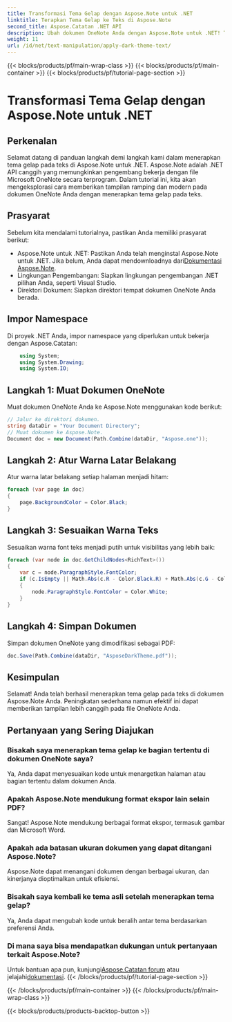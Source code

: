 ```yaml
---
title: Transformasi Tema Gelap dengan Aspose.Note untuk .NET
linktitle: Terapkan Tema Gelap ke Teks di Aspose.Note
second_title: Aspose.Catatan .NET API
description: Ubah dokumen OneNote Anda dengan Aspose.Note untuk .NET! Terapkan tema gelap yang ramping dengan mudah. Unduh sekarang dan tingkatkan pengalaman mencatat Anda.
weight: 11
url: /id/net/text-manipulation/apply-dark-theme-text/
---
```


{{< blocks/products/pf/main-wrap-class >}}
{{< blocks/products/pf/main-container >}}
{{< blocks/products/pf/tutorial-page-section >}}

# Transformasi Tema Gelap dengan Aspose.Note untuk .NET

## Perkenalan
Selamat datang di panduan langkah demi langkah kami dalam menerapkan tema gelap pada teks di Aspose.Note untuk .NET. Aspose.Note adalah .NET API canggih yang memungkinkan pengembang bekerja dengan file Microsoft OneNote secara terprogram. Dalam tutorial ini, kita akan mengeksplorasi cara memberikan tampilan ramping dan modern pada dokumen OneNote Anda dengan menerapkan tema gelap pada teks.
## Prasyarat
Sebelum kita mendalami tutorialnya, pastikan Anda memiliki prasyarat berikut:
-  Aspose.Note untuk .NET: Pastikan Anda telah menginstal Aspose.Note untuk .NET. Jika belum, Anda dapat mendownloadnya dari[Dokumentasi Aspose.Note](https://reference.aspose.com/note/net/).
- Lingkungan Pengembangan: Siapkan lingkungan pengembangan .NET pilihan Anda, seperti Visual Studio.
- Direktori Dokumen: Siapkan direktori tempat dokumen OneNote Anda berada.
## Impor Namespace
Di proyek .NET Anda, impor namespace yang diperlukan untuk bekerja dengan Aspose.Catatan:
```csharp
    using System;
    using System.Drawing;
    using System.IO;
```
## Langkah 1: Muat Dokumen OneNote
Muat dokumen OneNote Anda ke Aspose.Note menggunakan kode berikut:
```csharp
// Jalur ke direktori dokumen.
string dataDir = "Your Document Directory";
// Muat dokumen ke Aspose.Note.
Document doc = new Document(Path.Combine(dataDir, "Aspose.one"));
```
## Langkah 2: Atur Warna Latar Belakang
Atur warna latar belakang setiap halaman menjadi hitam:
```csharp
foreach (var page in doc)
{
    page.BackgroundColor = Color.Black;
}
```
## Langkah 3: Sesuaikan Warna Teks
Sesuaikan warna font teks menjadi putih untuk visibilitas yang lebih baik:
```csharp
foreach (var node in doc.GetChildNodes<RichText>())
{
    var c = node.ParagraphStyle.FontColor;
    if (c.IsEmpty || Math.Abs(c.R - Color.Black.R) + Math.Abs(c.G - Color.Black.G) + Math.Abs(c.B - Color.Black.B) <= 30)
    {
        node.ParagraphStyle.FontColor = Color.White;
    }
}
```
## Langkah 4: Simpan Dokumen
Simpan dokumen OneNote yang dimodifikasi sebagai PDF:
```csharp
doc.Save(Path.Combine(dataDir, "AsposeDarkTheme.pdf"));
```
## Kesimpulan
Selamat! Anda telah berhasil menerapkan tema gelap pada teks di dokumen Aspose.Note Anda. Peningkatan sederhana namun efektif ini dapat memberikan tampilan lebih canggih pada file OneNote Anda.
## Pertanyaan yang Sering Diajukan
### Bisakah saya menerapkan tema gelap ke bagian tertentu di dokumen OneNote saya?
Ya, Anda dapat menyesuaikan kode untuk menargetkan halaman atau bagian tertentu dalam dokumen Anda.
### Apakah Aspose.Note mendukung format ekspor lain selain PDF?
Sangat! Aspose.Note mendukung berbagai format ekspor, termasuk gambar dan Microsoft Word.
### Apakah ada batasan ukuran dokumen yang dapat ditangani Aspose.Note?
Aspose.Note dapat menangani dokumen dengan berbagai ukuran, dan kinerjanya dioptimalkan untuk efisiensi.
### Bisakah saya kembali ke tema asli setelah menerapkan tema gelap?
Ya, Anda dapat mengubah kode untuk beralih antar tema berdasarkan preferensi Anda.
### Di mana saya bisa mendapatkan dukungan untuk pertanyaan terkait Aspose.Note?
 Untuk bantuan apa pun, kunjungi[Aspose.Catatan forum](https://forum.aspose.com/c/note/28) atau jelajahi[dokumentasi](https://reference.aspose.com/note/net/).
{{< /blocks/products/pf/tutorial-page-section >}}

{{< /blocks/products/pf/main-container >}}
{{< /blocks/products/pf/main-wrap-class >}}

{{< blocks/products/products-backtop-button >}}
